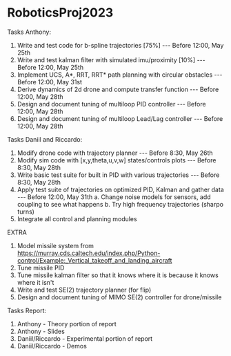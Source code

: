 # RoboticsProj2023

Tasks Anthony:
1. Write and test code for b-spline trajectories [75%] --- Before 12:00, May 25th
2. Write and test kalman filter with simulated imu/proximity [10%] --- Before 12:00, May 25th
3. Implement UCS, A*, RRT, RRT* path planning with circular obstacles --- Before 12:00, May 31st
4. Derive dynamics of 2d drone and compute transfer function --- Before 12:00, May 28th
5. Design and document tuning of multiloop PID controller --- Before 12:00, May 28th
6. Design and document tuning of multiloop Lead/Lag controller --- Before 12:00, May 28th

Tasks Daniil and Riccardo:
1. Modify drone code with trajectory planner --- Before 8:30, May 26th
2. Modify sim code with [x,y,theta,u,v,w] states/controls plots --- Before 8:30, May 28th
3. Write basic test suite for built in PID with various trajectories --- Before 8:30, May 28th
4. Apply test suite of trajectories on optimized PID, Kalman and gather data --- Before 12:00, May 31th
  a. Change noise models for sensors, add coupling to see what happens
  b. Try high frequency trajectories (sharpo turns)
6. Integrate all control and planning modules

EXTRA
1. Model missile system from https://murray.cds.caltech.edu/index.php/Python-control/Example:_Vertical_takeoff_and_landing_aircraft
2. Tune missile PID
3. Tune missile kalman filter so that it knows where it is because it knows where it isn't
4. Write and test SE(2) trajectory planner (for flip)
5. Design and document tuning of MIMO SE(2) controller for drone/missile

Tasks Report:
1. Anthony - Theory portion of report
2. Anthony - Slides
3. Daniil/Riccardo - Experimental portion of report 
4. Daniil/Riccardo - Demos
